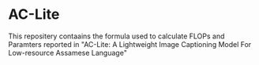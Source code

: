 # AC-Lite
This repositery contaains the formula used to calculate FLOPs and Paramters reported in "AC-Lite: A Lightweight Image Captioning Model For Low-resource Assamese Language"
